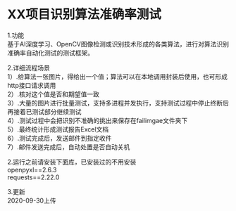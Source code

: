 # XX项目识别算法准确率测试

1.功能  
基于AI深度学习、OpenCV图像检测或识别技术形成的各类算法，进行对算法识别准确率自动化测试的测试框架。


2.详细流程场景  
1）.给算法一张图片，得给出一个值；算法可以在本地调用封装后使用，也可形成http接口请求调用  
2）.核对这个值是否和期望值一致  
3）.大量的图片进行批量测试，支持多进程并发执行，支持测试过程中停止终断后再接着已测试部分继续测试  
4）.测试过程中会把识别不准确的挑出来保存在failimgae文件夹下  
5）.最终统计形成测试报告Excel文档  
6）.测试完成后，发送邮件到指定收件  
7）.邮件发送完成后，自动处置是否自动关机  

2.运行之前请安装下面库，已安装过的不用安装  
openpyxl==2.6.3  
requests==2.22.0



3.更新  
2020-09-30上传  

